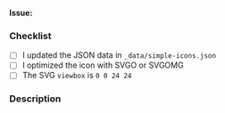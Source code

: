 <!--
Before opening your pull request, have a quick look at our contribution guidelines:
https://github.com/simple-icons/simple-icons/blob/develop/CONTRIBUTING.md

Consider adding a preview image of your submission using:
https://petershaggynoble.github.io/MDI-Sandbox/simpleicons/preview/
-->

**Issue:**

### Checklist
  - [ ] I updated the JSON data in `_data/simple-icons.json`
  - [ ] I optimized the icon with SVGO or SVGOMG
  - [ ] The SVG `viewbox` is `0 0 24 24`

### Description
<!--
Anything relevant, for example:
  - Why did you pick the hex value?
  - Did you manually vectorize the logo?
  - Have you used multiple sources?
  - etc.
-->
